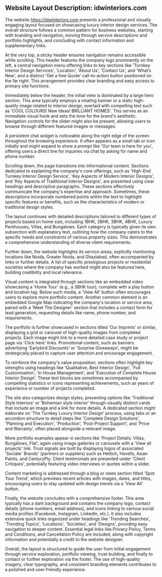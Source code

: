 ## Website Layout Description: idwinteriors.com

The website https://idwinteriors.com presents a professional and visually engaging layout focused on showcasing luxury interior design services. The overall structure follows a common pattern for business websites, starting with branding and navigation, moving through service descriptions and portfolio highlights, and concluding with contact information and supplementary links.

At the very top, a sticky header ensures navigation remains accessible while scrolling. This header features the company logo prominently on the left, a central navigation menu offering links to key sections like 'Turnkey Interior Design Services', 'Location', 'About Us', 'Contact Us', and 'What’s New', and a distinct 'Get a free Quote' call-to-action button positioned on the far right. This arrangement provides clear branding and easy access to primary site functions.

Immediately below the header, the initial view is dominated by a large hero section. This area typically employs a rotating banner or a static high-quality image related to interior design, overlaid with compelling text such as 'COOL COLOURS! New Ideas! BRILLIANT HOMES'. This serves as an immediate visual hook and sets the tone for the brand's aesthetic. Navigation controls for the slider might also be present, allowing users to browse through different featured images or messages.

A persistent chat widget is noticeable along the right edge of the screen throughout the browsing experience. It often appears as a small tab or icon initially and might expand to show a prompt like 'Our team is here for you', offering users a direct line for inquiries via chat by asking for name and phone number.

Scrolling down, the page transitions into informational content. Sections dedicated to explaining the company's core offerings, such as 'High-End Turnkey Interior Design Service', 'Key Aspects of Modern Interior Designs', and 'Key Aspects of Traditional Interior Designs', are presented using clear headings and descriptive paragraphs. These sections effectively communicate the company's expertise and approach. Sometimes, these descriptions incorporate numbered points within the text to highlight specific features or benefits, such as the characteristics of modern or traditional design styles.

The layout continues with detailed descriptions tailored to different types of projects based on home size, including 1BHK, 2BHK, 3BHK, 4BHK, Luxury Penthouses, Villas, and Bungalows. Each category is typically given its own subsection with explanatory text, outlining how the company caters to the specific needs and constraints of various property sizes. This demonstrates a comprehensive understanding of diverse client requirements.

Further down, the website highlights its service areas, explicitly mentioning locations like Noida, Greater Noida, and Ghaziabad, often accompanied by links or further details. A list of specific prestigious projects or residential societies where the company has worked might also be featured here, building credibility and local relevance.

Visual content is integrated through sections like an embedded video showcasing a 'Home Tour' (e.g., a 3BHK tour), complete with a play button and location tag. Below such media, a 'View All' button often encourages users to explore more portfolio content. Another common element is an embedded Google Map indicating the company's location or service area, paired with a 'Meet The Designer' section that includes a contact form for lead generation, requesting details like name, phone number, and requirements.

The portfolio is further showcased in sections titled 'Our Imprints' or similar, displaying a grid or carousel of high-quality images from completed projects. Each image might link to a more detailed case study or project page via 'Click here' links. Promotional content, such as banners advertising 'Earlybird Discounts' or 'Surprise Giveaways', might be strategically placed to capture user attention and encourage engagement.

To reinforce the company's value proposition, sections often highlight key strengths using headings like 'Qualitative, Best Interior Design', 'Full Customisation', 'In House Management', and 'Execution of Complete House Interior Design'. These text blocks are sometimes accompanied by compelling statistics or icons representing achievements, such as years of experience or number of projects completed.

The site also categorizes design styles, presenting options like 'Traditional Style Interiors' or 'Bohemian style interior' through visually distinct cards that include an image and a link for more details. A dedicated section might elaborate on 'The Turnkey Luxury Interior Design' process, using tabs or an accordion structure to detail steps like 'Complete Design Solutions', 'Planning and Execution', 'Production', 'Post-Project Support', and 'Price and Warranty', often placed alongside a relevant image.

More portfolio examples appear in sections like 'Project Details: Villas, Bungalows, Flat', again using image galleries or carousels with a 'View all projects' link. Trust signals are built by displaying logos of associated 'Sociate` Brands' (partners or suppliers) such as Hettich, Havells, Asian Paints, and CenturyPly. Client testimonials are presented under 'Client Critiques', potentially featuring video interviews or quotes within a slider.

Content marketing is addressed through a blog or news section titled 'Spot Your Trend', which previews recent articles with images, dates, and titles, encouraging users to stay updated with design trends via a 'View All' button.

Finally, the website concludes with a comprehensive footer. This area typically has a dark background and contains the company logo, contact details (phone numbers, email address), and icons linking to various social media profiles (Facebook, Instagram, LinkedIn, etc.). It also includes extensive quick links organized under headings like 'Trending Searches', 'Trending Topics', 'Locations', 'Societies', and 'Designs', providing easy navigation to deeper content. Essential legal links like Privacy Policy, Terms and Conditions, and Cancellation Policy are included, along with copyright information and potentially a credit to the website designer.

Overall, the layout is structured to guide the user from initial engagement through service exploration, portfolio viewing, trust-building, and finally to contact or further exploration via the footer. The use of high-quality imagery, clear typography, and consistent branding elements contributes to a polished and user-friendly experience.
